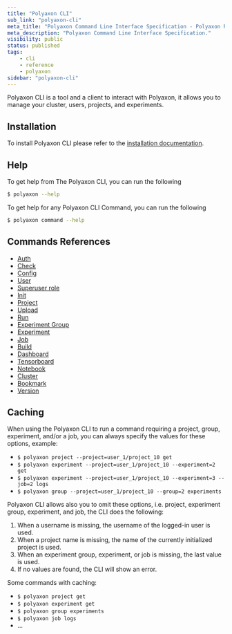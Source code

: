 ```yaml
---
title: "Polyaxon CLI"
sub_link: "polyaxon-cli"
meta_title: "Polyaxon Command Line Interface Specification - Polyaxon References"
meta_description: "Polyaxon Command Line Interface Specification."
visibility: public
status: published
tags:
    - cli
    - reference
    - polyaxon
sidebar: "polyaxon-cli"
---
```


Polyaxon CLI is a tool and a client to interact with Polyaxon,
it allows you to manage your cluster, users, projects, and experiments.

## Installation

To install Polyaxon CLI please refer to the [installation documentation](/setup/cli/).


## Help

To get help from The Polyaxon CLI, you can run the following

```bash
$ polyaxon --help
```

To get help for any Polyaxon CLI Command, you can run the following

```bash
$ polyaxon command --help
```

## Commands References

 * [Auth](auth/)
 * [Check](check/)
 * [Config](config/)
 * [User](user/)
 * [Superuser role](superuser/)
 * [Init](init/)
 * [Project](project/)
 * [Upload](upload/)
 * [Run](run/)
 * [Experiment Group](experiment-group/)
 * [Experiment](experiment/)
 * [Job](job/)
 * [Build](build/)
 * [Dashboard](dashboard/)
 * [Tensorboard](tensorboard/)
 * [Notebook](notebook/)
 * [Cluster](cluster/)
 * [Bookmark](bookmark/)
 * [Version](version/)

## Caching

When using the Polyaxon CLI to run a command requiring a project, group, experiment, and/or a job,
you can always specify the values for these options, example:

 * `$ polyaxon project --project=user_1/project_10 get`
 * `$ polyaxon experiment --project=user_1/project_10 --experiment=2 get`
 * `$ polyaxon experiment --project=user_1/project_10 --experiment=3 --job=2 logs`
 * `$ polyaxon group --project=user_1/project_10 --group=2 experiments`


Polyaxon CLI allows also you to omit these options, i.e. project, experiment group, experiment, and job, the CLI does the following:

 1. When a username is missing, the username of the logged-in user is used.
 2. When a project name is missing, the name of the currently initialized project is used.
 3. When an experiment group, experiment, or job is missing, the last value is used.
 4. If no values are found, the CLI will show an error.

Some commands with caching:

 * `$ polyaxon project get`
 * `$ polyaxon experiment get`
 * `$ polyaxon group experiments`
 * `$ polyaxon job logs`
 * ...
